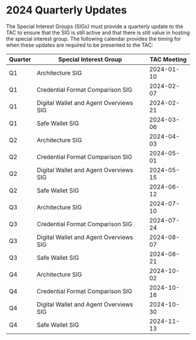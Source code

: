 # 2024 Quarterly Updates

The Special Interest Groups (SIGs) must provide a quarterly update to the TAC to ensure that the SIG is still active and that there is still value in hosting the special interest group. The following calendar provides the timing for when these updates are required to be presented to the TAC:

| Quarter | Special Interest Group                 | TAC Meeting |
| ------- | -------------------------------------- | ----------- |
| Q1      | Architecture SIG                       | 2024-01-10  |
| Q1      | Credential Format Comparison SIG       | 2024-02-07  |
| Q1      | Digital Wallet and Agent Overviews SIG | 2024-02-21  |
| Q1      | Safe Wallet SIG                        | 2024-03-06  |
| Q2      | Architecture SIG                       | 2024-04-03  |
| Q2      | Credential Format Comparison SIG       | 2024-05-01  |
| Q2      | Digital Wallet and Agent Overviews SIG | 2024-05-15  |
| Q2      | Safe Wallet SIG                        | 2024-06-12  |
| Q3      | Architecture SIG                       | 2024-07-10  |
| Q3      | Credential Format Comparison SIG       | 2024-07-24  |
| Q3      | Digital Wallet and Agent Overviews SIG | 2024-08-07  |
| Q3      | Safe Wallet SIG                        | 2024-08-21  |
| Q4      | Architecture SIG                       | 2024-10-02  |
| Q4      | Credential Format Comparison SIG       | 2024-10-16  |
| Q4      | Digital Wallet and Agent Overviews SIG | 2024-10-30  |
| Q4      | Safe Wallet SIG                        | 2024-11-13  |
